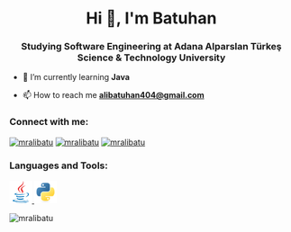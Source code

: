<h1 align="center">Hi 👋, I'm Batuhan</h1>
<h3 align="center">Studying Software Engineering at Adana Alparslan Türkeş Science & Technology University</h3>

- 🌱 I’m currently learning **Java**

- 📫 How to reach me **alibatuhan404@gmail.com**

<h3 align="left">Connect with me:</h3>
<p align="left">
<a href="https://linkedin.com/in/mralibatu" target="blank"><img align="center" src="https://raw.githubusercontent.com/rahuldkjain/github-profile-readme-generator/master/src/images/icons/Social/linked-in-alt.svg" alt="mralibatu" height="30" width="40" /></a>
<a href="https://instagram.com/mralibatu" target="blank"><img align="center" src="https://raw.githubusercontent.com/rahuldkjain/github-profile-readme-generator/master/src/images/icons/Social/instagram.svg" alt="mralibatu" height="30" width="40" /></a>
<a href="https://www.hackerrank.com/mralibatu" target="blank"><img align="center" src="https://raw.githubusercontent.com/rahuldkjain/github-profile-readme-generator/master/src/images/icons/Social/hackerrank.svg" alt="mralibatu" height="30" width="40" /></a>
</p>

<h3 align="left">Languages and Tools:</h3>
<p align="left"> <a href="https://www.java.com" target="_blank" rel="noreferrer"> <img src="https://raw.githubusercontent.com/devicons/devicon/master/icons/java/java-original.svg" alt="java" width="40" height="40"/> </a> <a href="https://www.python.org" target="_blank" rel="noreferrer"> <img src="https://raw.githubusercontent.com/devicons/devicon/master/icons/python/python-original.svg" alt="python" width="40" height="40"/> </a> </p>

<p><img align="center" src="https://github-readme-stats.vercel.app/api/top-langs?username=mralibatu&show_icons=true&locale=en&layout=compact" alt="mralibatu" /></p>
